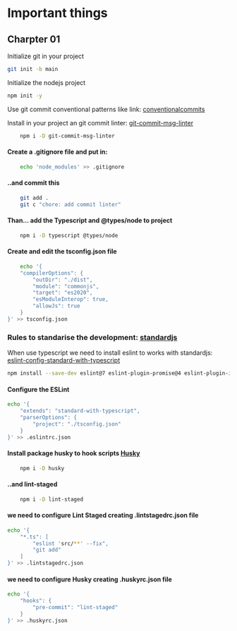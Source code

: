 # Important things

## Charpter 01

Initialize git in your project

```bash
git init -b main
```

Initialize the nodejs project

```bash
npm init -y
```

Use git commit conventional patterns like link:
[conventionalcommits](https://www.conventionalcommits.org/en/v1.0.0/)

Install in your project an git commit linter:
[git-commit-msg-linter](https://www.npmjs.com/package/git-commit-msg-linter)

```bash
    npm i -D git-commit-msg-linter
```

#### Create a .gitignore file and put in:

```bash
    echo 'node_modules' >> .gitignore
```

#### ..and commit this

```bash
    git add .
    git c "chore: add commit linter"
```

#### Than... add the Typescript and @types/node to project

```bash
    npm i -D typescript @types/node
```

#### Create and edit the tsconfig.json file

```bash
    echo '{
    "compilerOptions": {
        "outDir": "./dist",
        "module": "commonjs",
        "target": "es2020",
        "esModuleInterop": true,
        "allowJs": true
    }
}' >> tsconfig.json
```

### Rules to standarise the development: [standardjs](https://standardjs.com)

When use typescript we need to install eslint to works with standardjs: [eslint-config-standard-with-typescript](https://github.com/standard/eslint-config-standard-with-typescript)

```bash
npm install --save-dev eslint@7 eslint-plugin-promise@4 eslint-plugin-import@2 eslint-plugin-node@11 @typescript-eslint/eslint-plugin@4 eslint-config-standard-with-typescript
```

#### Configure the ESLint
```bash
echo '{
    "extends": "standard-with-typescript",
    "parserOptions": {
        "project": "./tsconfig.json"
    }
}' >> .eslintrc.json
```


#### Install package husky to hook scripts [Husky](https://www.npmjs.com/package/husky)
```bash
    npm i -D husky
```
#### ..and lint-staged
```bash
    npm i -D lint-staged
```
#### we need to configure Lint Staged creating .lintstagedrc.json file
```bash
echo '{
    "*.ts": [
        "eslint 'src/**' --fix",
        "git add"
    ]
}' >> .lintstagedrc.json
```
#### we need to configure Husky creating .huskyrc.json file
```bash
echo '{
    "hooks": {
        "pre-commit": "lint-staged"
    }
}' >> .huskyrc.json
```